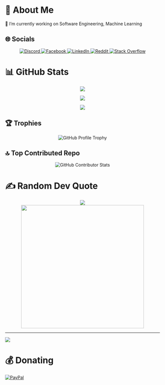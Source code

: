 # 💫 About Me
🔭 I’m currently working on Software Engineering, Machine Learning


## 🌐 Socials
<p align="center">
  <a href="https://discord.gg/doantronghieu">
    <img src="https://img.shields.io/badge/Discord-%237289DA.svg?logo=discord&logoColor=white" alt="Discord">
  </a>
  <a href="https://facebook.com/tronghieudoan2810">
    <img src="https://img.shields.io/badge/Facebook-%231877F2.svg?logo=Facebook&logoColor=white" alt="Facebook">
  </a>
  <a href="https://linkedin.com/in/tronghieu2810">
    <img src="https://img.shields.io/badge/LinkedIn-%230077B5.svg?logo=linkedin&logoColor=white" alt="LinkedIn">
  </a>
  <a href="https://reddit.com/user/DoanTrongHieu">
    <img src="https://img.shields.io/badge/Reddit-%23FF4500.svg?logo=Reddit&logoColor=white" alt="Reddit">
  </a>
  <a href="https://stackoverflow.com/users/doan-trong-hieu">
    <img src="https://img.shields.io/badge/-Stackoverflow-FE7A16?logo=stack-overflow&logoColor=white" alt="Stack Overflow">
  </a>
</p>


# 📊 GitHub Stats
<p align="center">
    <img src="https://github-readme-stats.vercel.app/api?username=doantronghieu&theme=dark&hide_border=true&include_all_commits=true&count_private=true" />
</p>

<p align="center">
    <img src="https://github-readme-streak-stats.herokuapp.com/?user=doantronghieu&theme=dark&hide_border=true" />
</p>

<p align="center">
    <img src="https://github-readme-stats.vercel.app/api/top-langs/?username=doantronghieu&theme=dark&hide_border=true&include_all_commits=true&count_private=true&layout=compact" />
</p>


## 🏆 Trophies
<p align="center">
    <img src="https://github-profile-trophy.vercel.app/?username=doantronghieu&theme=radical&no-frame=false&no-bg=true&margin-w=4" alt="GitHub Profile Trophy" />
</p>

## 🔝 Top Contributed Repo
<p align="center">
  <img src="https://github-contributor-stats.vercel.app/api?username=doantronghieu&limit=5&theme=dark&combine_all_yearly_contributions=true" alt="GitHub Contributor Stats" />
</p>

# ✍️ Random Dev Quote
<div style="display: flex; align-items: center; justify-content: center; flex-direction: column;">
    <img src='https://quotes-github-readme.vercel.app/api?type=horizontal&theme=radical' />
    <img src='https://randommeme-five.vercel.app/' style="height: 400px;" />
</div>

---
[![](https://visitcount.itsvg.in/api?id=doantronghieu&icon=0&color=0)](https://visitcount.itsvg.in)

# 💰 Donating
[![PayPal](https://img.shields.io/badge/PayPal-00457C?style=for-the-badge&logo=paypal&logoColor=white)](https://paypal.me/ddoantronghieu) 
  
<!-- Proudly created with GPRM ( https://gprm.itsvg.in ) -->
